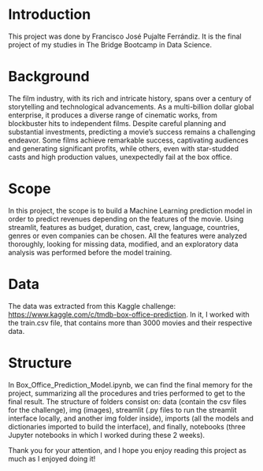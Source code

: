 # Introduction
This project was done by Francisco José Pujalte Ferrándiz. It is the final project of my studies in The Bridge Bootcamp in Data Science.

# Background
The film industry, with its rich and intricate history, spans over a century of storytelling and technological advancements. As a multi-billion dollar global enterprise, it produces a diverse range of cinematic works, from blockbuster hits to independent films. Despite careful planning and substantial investments, predicting a movie’s success remains a challenging endeavor. Some films achieve remarkable success, captivating audiences and generating significant profits, while others, even with star-studded casts and high production values, unexpectedly fail at the box office.

# Scope
In this project, the scope is to build a Machine Learning prediction model in order to predict revenues depending on the features of the movie. Using streamlit, features as budget, duration, cast, crew, language, countries, genres or even companies can be chosen. All the features were analyzed thoroughly, looking for missing data, modified, and an exploratory data analysis was performed before the model training.

# Data
The data was extracted from this Kaggle challenge: https://www.kaggle.com/c/tmdb-box-office-prediction.
In it, I worked with the train.csv file, that contains more than 3000 movies and their respective data.

# Structure
In Box_Office_Prediction_Model.ipynb, we can find the final memory for the project, summarizing all the procedures and tries performed to get to the final result. The structure of folders consist on: data (contain the csv files for the challenge), img (images), streamlit (.py files to run the streamlit interface locally, and another img folder inside), imports (all the models and dictionaries imported to build the interface), and finally, notebooks (three Jupyter notebooks in which I worked during these 2 weeks).

Thank you for your attention, and I hope you enjoy reading this project as much as I enjoyed doing it!
